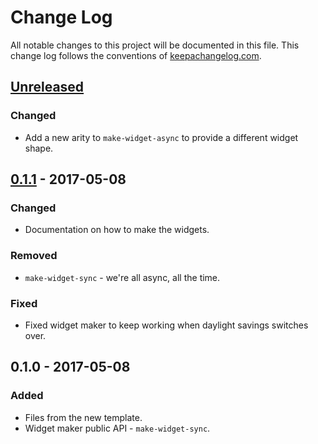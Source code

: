 # Change Log
All notable changes to this project will be documented in this file. This change log follows the conventions of [keepachangelog.com](http://keepachangelog.com/).

## [Unreleased]
### Changed
- Add a new arity to `make-widget-async` to provide a different widget shape.

## [0.1.1] - 2017-05-08
### Changed
- Documentation on how to make the widgets.

### Removed
- `make-widget-sync` - we're all async, all the time.

### Fixed
- Fixed widget maker to keep working when daylight savings switches over.

## 0.1.0 - 2017-05-08
### Added
- Files from the new template.
- Widget maker public API - `make-widget-sync`.

[Unreleased]: https://github.com/your-name/fc-prime/compare/0.1.1...HEAD
[0.1.1]: https://github.com/your-name/fc-prime/compare/0.1.0...0.1.1
